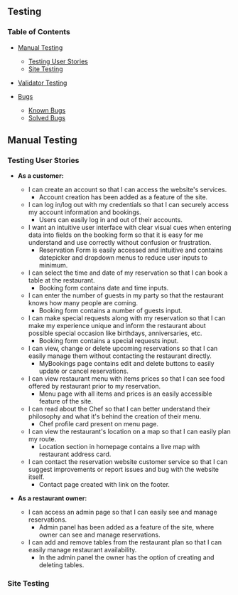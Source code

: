 ## Testing

### Table of Contents

* [Manual Testing](#manual-testing)
  * [Testing User Stories](#testing-user-stories)
  * [Site Testing](#full-testing)

* [Validator Testing](#automated-testing)

* [Bugs](#bugs)
  * [Known Bugs](#known-bugs)
  * [Solved Bugs](#solved-bugs)


## Manual Testing

### Testing User Stories

* **As a customer:**

    * I can create an account so that I can access the website's services.
        * Account creation has been added as a feature of the site.
    * I can log in/log out with my credentials so that I can securely access my account information and bookings.
        * Users can easily log in and out of their accounts.
    * I want an intuitive user interface with clear visual cues when entering data into fields on the booking form so that it is easy for me understand and use correctly without confusion or frustration.
        * Reservation Form is easily accessed and intuitive and contains datepicker and dropdown menus to reduce user inputs to minimum.
    * I can select the time and date of my reservation so that I can book a table at the restaurant.
        * Booking form contains date and time inputs.
    * I can enter the number of guests in my party so that the restaurant knows how many people are coming.
        * Booking form contains a number of guests input.
    * I can make special requests along with my reservation so that I can make my experience unique and inform the restaurant about possible special occasion like birthdays, anniversaries, etc.
        * Booking form contains a special requests input.
    * I can view, change or delete upcoming reservations so that I can easily manage them without contacting the restaurant directly.
        * MyBookings page contains edit and delete buttons to easily update or cancel reservations.
    * I can view restaurant menu with items prices so that I can see food offered by restaurant prior to my reservation.
        * Menu page with all items and prices is an easily accessible feature of the site.
    * I can read about the Chef so that I can better understand their philosophy and what it's behind the creation of their menu.
        * Chef profile card present on menu page.
    * I can view the restaurant's location on a map so that I can easily plan my route.
        * Location section in homepage contains a live map with restaurant address card.
    * I can contact the reservation website customer service so that I can suggest improvements or report issues and bug with the website itself.
        * Contact page created with link on the footer.
    
* **As a restaurant owner:**

    * I can access an admin page so that I can easily see and manage reservations.
        * Admin panel has been added as a feature of the site, where owner can see and manage reservations.
    * I can add and remove tables from the restaurant plan so that I can easily manage restaurant availability.
        * In the admin panel the owner has the option of creating and deleting tables.


### Site Testing